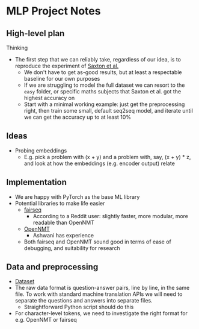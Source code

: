 # MLP Project Notes

## High-level plan

Thinking

- The first step that we can reliably take, regardless of our idea, is to reproduce the experiment of [Saxton et al.](https://arxiv.org/abs/1904.01557)
    - We don't have to get as-good results, but at least a respectable baseline for our own purposes
    - If we are struggling to model the full dataset we can resort to the `easy` folder, or specific maths subjects that Saxton et al. got the highest accuracy on
    - Start with a minimal working example: just get the preprocessing right, then train some small, default seq2seq model, and iterate until we can get the accuracy up to at least 10%

## Ideas

- Probing embeddings
    - E.g. pick a problem with (x + y) and a problem with, say, (x + y) * z, and look at how the embeddings (e.g. encoder output) relate

## Implementation

- We are happy with PyTorch as the base ML library
- Potential libraries to make life easier
    - [fairseq](https://github.com/pytorch/fairseq)
        - According to a Reddit user: slightly faster, more modular, more readable than OpenNMT
    - [OpenNMT](https://github.com/OpenNMT/OpenNMT-py)
        - Ashwani has experience
    - Both fairseq and OpenNMT sound good in terms of ease of debugging, and suitability for research

## Data and preprocessing 

- [Dataset](https://github.com/deepmind/mathematics_dataset)
- The raw data format is question-answer pairs, line by line, in the same file. To work with standard machine translation APIs we will need to separate the questions and answers into separate files.
    - Straightforward Python script should do this
- For character-level tokens, we need to investigate the right format for e.g. OpenNMT or fairseq
